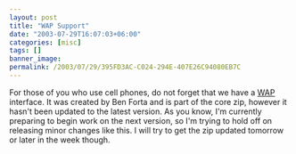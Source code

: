 ```yaml
---
layout: post
title: "WAP Support"
date: "2003-07-29T16:07:03+06:00"
categories: [misc]
tags: []
banner_image: 
permalink: /2003/07/29/395FD3AC-C024-294E-407E26C94080EB7C
---
```


For those of you who use cell phones, do not forget that we have a <a href="wap.cfm">WAP</a> interface. It was created by Ben Forta and is part of the core zip, however it hasn't been updated to the latest version. As you know, I'm currently preparing to begin work on the next version, so I'm trying to hold off on releasing minor changes like this. I will try to get the zip updated tomorrow or later in the week though.